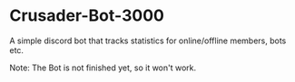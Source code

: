 # Crusader-Bot-3000
A simple discord bot that tracks statistics for online/offline members, bots etc.

Note: The Bot is not finished yet, so it won't work.
